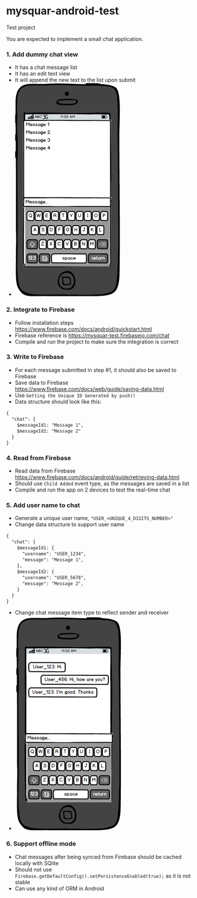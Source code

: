 # mysquar-android-test
Test project

You are expected to implement a small chat application. 

### 1. Add dummy chat view
* It has a chat message list
* It has an edit text view
* It will append the new text to the list upon submit
* ![Mock 1](https://raw.githubusercontent.com/khacanh/public-assets/master/mocks/chat_1.png)

### 2. Integrate to Firebase
* Follow installation steps https://www.firebase.com/docs/android/quickstart.html
* Firebase reference is https://mysquar-test.firebaseio.com/chat
* Compile and run the project to make sure the integration is correct

### 3. Write to Firebase
* For each message submitted in step #1, it should also be saved to Firebase
* Save data to Firebase https://www.firebase.com/docs/web/guide/saving-data.html
* Use `Getting the Unique ID Generated by push()`
* Data structure should look like this: 
```
{
  "chat": {
    $messageId1: "Message 1",
    $messageId2: "Message 2"
  }
}
```

### 4. Read from Firebase
* Read data from Firebase https://www.firebase.com/docs/android/guide/retrieving-data.html
* Should use `Child Added` event type, as the messages are saved in a list
* Compile and run the app on 2 devices to test the real-time chat

### 5. Add user name to chat
* Generate a unique user name, `"USER_<UNIQUE_4_DIGITS_NUMBER>"`
* Change data structure to support user name
```
{
  "chat": {
    $messageId1: {
      "username": "USER_1234",
      "message": "Message 1",
    },
    $messageId2: {
      "username": "USER_5678",
      "message": "Message 2",
    }
  }
}
```
* Change chat message item type to reflect sender and receiver
* ![Mock 2](https://raw.githubusercontent.com/khacanh/public-assets/master/mocks/chat_2.png)

### 6. Support offline mode
* Chat messages after being synced from Firebase should be cached locally with SQlite
* Should not use `Firebase.getDefaultConfig().setPersistenceEnabled(true);` as it is not stable
* Can use any kind of ORM in Android
